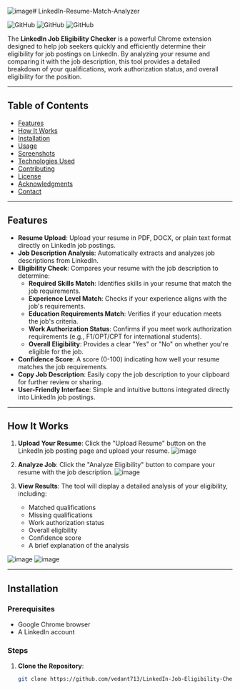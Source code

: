 ![image](https://github.com/user-attachments/assets/0e6df2e3-9e6b-4cb6-a510-5b2e8c7d7c29)# LinkedIn-Resume-Match-Analyzer

![GitHub](https://img.shields.io/badge/license-MIT-blue)
![GitHub](https://img.shields.io/badge/version-1.0-green)
![GitHub](https://img.shields.io/badge/contributions-welcome-brightgreen)

The **LinkedIn Job Eligibility Checker** is a powerful Chrome extension designed to help job seekers quickly and efficiently determine their eligibility for job postings on LinkedIn. By analyzing your resume and comparing it with the job description, this tool provides a detailed breakdown of your qualifications, work authorization status, and overall eligibility for the position.

---

## Table of Contents

- [Features](#features)
- [How It Works](#how-it-works)
- [Installation](#installation)
- [Usage](#usage)
- [Screenshots](#screenshots)
- [Technologies Used](#technologies-used)
- [Contributing](#contributing)
- [License](#license)
- [Acknowledgments](#acknowledgments)
- [Contact](#contact)

---

## Features

- **Resume Upload**: Upload your resume in PDF, DOCX, or plain text format directly on LinkedIn job postings.
- **Job Description Analysis**: Automatically extracts and analyzes job descriptions from LinkedIn.
- **Eligibility Check**: Compares your resume with the job description to determine:
  - **Required Skills Match**: Identifies skills in your resume that match the job requirements.
  - **Experience Level Match**: Checks if your experience aligns with the job's requirements.
  - **Education Requirements Match**: Verifies if your education meets the job's criteria.
  - **Work Authorization Status**: Confirms if you meet work authorization requirements (e.g., F1/OPT/CPT for international students).
  - **Overall Eligibility**: Provides a clear "Yes" or "No" on whether you're eligible for the job.
- **Confidence Score**: A score (0-100) indicating how well your resume matches the job requirements.
- **Copy Job Description**: Easily copy the job description to your clipboard for further review or sharing.
- **User-Friendly Interface**: Simple and intuitive buttons integrated directly into LinkedIn job postings.

---

## How It Works

1. **Upload Your Resume**: Click the "Upload Resume" button on the LinkedIn job posting page and upload your resume.
![image](https://github.com/user-attachments/assets/282965c0-350d-454a-a90e-ba8ca5b4378f)

2. **Analyze Job**: Click the "Analyze Eligibility" button to compare your resume with the job description.
![image](https://github.com/user-attachments/assets/353b0340-c519-493c-bd9c-ffe285496372)

3. **View Results**: The tool will display a detailed analysis of your eligibility, including:
   - Matched qualifications
   - Missing qualifications
   - Work authorization status
   - Overall eligibility
   - Confidence score
   - A brief explanation of the analysis

![image](https://github.com/user-attachments/assets/84baf535-9293-47bd-be15-92762253286b)
![image](https://github.com/user-attachments/assets/2d821fa5-5c3f-40fe-8683-34dc4fbab370)


---

## Installation

### Prerequisites

- Google Chrome browser
- A LinkedIn account

### Steps

1. **Clone the Repository**:
   ```bash
   git clone https://github.com/vedant713/LinkedIn-Job-Eligibility-Checker.git
